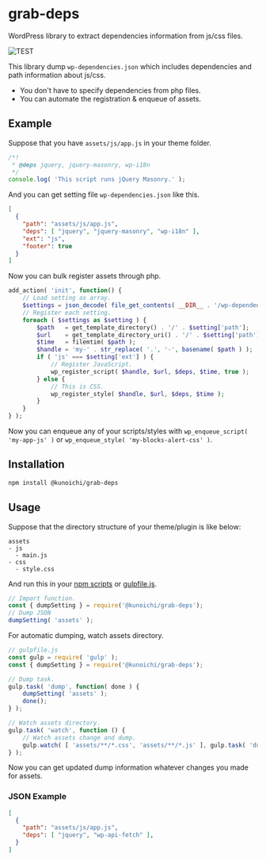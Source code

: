 # grab-deps

WordPress library to extract dependencies information from js/css 
files.

![TEST](https://github.com/kuno1/grab-deps/workflows/Grab%20deps%20test./badge.svg?branch=master)

This library dump `wp-dependencies.json` which includes dependencies and path information about js/css.

- You don't have to specify dependencies from php files.
- You can automate the registration & enqueue of assets.

## Example

Suppose that you have `assets/js/app.js` in your theme folder.

```js
/*!
 * @deps jquery, jquery-masonry, wp-i18n
 */
console.log( 'This script runs jQuery Masonry.' );
```

And you can get setting file `wp-dependencies.json` like this.

```json
[
  {
    "path": "assets/js/app.js",
    "deps": [ "jquery", "jquery-masonry", "wp-i18n" ],
    "ext": "js",
    "footer": true
  }
]
```

Now you can bulk register assets through php.

```php
add_action( 'init', function() {
    // Load setting as array.
    $settings = json_decode( file_get_contents( __DIR__ . '/wp-dependencies.json' ), true );
    // Register each setting.
    foreach ( $settings as $setting ) {
        $path   = get_template_directory() . '/' . $setting['path'];
        $url    = get_template_directory_uri() . '/' . $setting['path'];
        $time   = filemtim( $path );
        $handle = 'my-' . str_replace( '.', '-', basename( $path ) );
        if ( 'js' === $setting['ext'] ) {
            // Register JavaScript.
            wp_register_script( $handle, $url, $deps, $time, true );
        } else {
            // This is CSS.
            wp_register_style( $handle, $url, $deps, $time ); 
        }
    }
} );
```

Now you can enqueue any of your scripts/styles with `wp_enqueue_script( 'my-app-js' )` or `wp_enqueue_style( 'my-blocks-alert-css' )`.

## Installation

```bash
npm install @kunoichi/grab-deps
```

## Usage

Suppose that the directory structure of your theme/plugin is like below:

```
assets
- js
  - main.js
- css
  - style.css
```

And run this in your [npm scripts](https://docs.npmjs.com/misc/scripts) or [gulpfile.js](https://gulpjs.com/).

```js
// Import function.
const { dumpSetting } = require('@kunoichi/grab-deps');
// Dump JSON
dumpSetting( 'assets' );
```

For automatic dumping, watch assets directory.

```js
// gulpfile.js
const gulp = require( 'gulp' );
const { dumpSetting } = require('@kunoichi/grab-deps');

// Dump task.
gulp.task( 'dump', function( done ) {
	dumpSetting( 'assets' );
	done();
} );

// Watch assets directory.
gulp.task( 'watch', function () {
	// Watch assets change and dump.
	gulp.watch( [ 'assets/**/*.css', 'assets/**/*.js' ], gulp.task( 'dump' ) );
} );
```

Now you can get updated dump information whatever changes you made for assets.

### JSON Example

```json
[
  {
    "path": "assets/js/app.js",
    "deps": [ "jquery", "wp-api-fetch" ],
  }
]
```